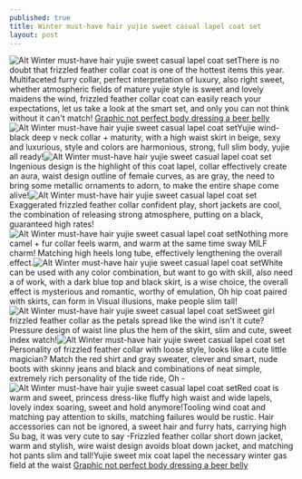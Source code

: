 ```yaml
---
published: true
title: Winter must-have hair yujie sweet casual lapel coat set
layout: post
---
```

![Alt Winter must-have hair yujie sweet casual lapel coat set](https://c2.staticflickr.com/2/1451/24576477041_a38f55e50f_z.jpg)There is no doubt that frizzled feather collar coat is one of the hottest items this year. Multifaceted furry collar, perfect interpretation of luxury, also right sweet, whether atmospheric fields of mature yujie style is sweet and lovely maidens the wind, frizzled feather collar coat can easily reach your expectations, let us take a look at the smart set, and only you can not think without it can\'t match! [Graphic not perfect body dressing a beer belly](http://fendi2016.tumblr.com/post/137352007201/graphic-not-perfect-body-dressing-a-beer-belly-and)![Alt Winter must-have hair yujie sweet casual lapel coat set](https://c2.staticflickr.com/2/1571/24374479930_b94b873324_z.jpg)Yujie wind-black deep v neck collar + maturity, with a high waist skirt in beige, sexy and luxurious, style and colors are harmonious, strong, full slim body, yujie all ready!![Alt Winter must-have hair yujie sweet casual lapel coat set](https://c2.staticflickr.com/2/1501/24302339039_0633634bfb_z.jpg)Ingenious design is the highlight of this coat lapel, collar effectively create an aura, waist design outline of female curves, as are gray, the need to bring some metallic ornaments to adorn, to make the entire shape come alive!![Alt Winter must-have hair yujie sweet casual lapel coat set](https://c2.staticflickr.com/2/1469/24041878454_2553750593_z.jpg)Exaggerated frizzled feather collar confident play, short jackets are cool, the combination of releasing strong atmosphere, putting on a black, guaranteed high rates!![Alt Winter must-have hair yujie sweet casual lapel coat set](https://c2.staticflickr.com/2/1661/24041885284_fb6e7f6f5d_z.jpg)Nothing more camel + fur collar feels warm, and warm at the same time sway MILF charm! Matching high heels long tube, effectively lengthening the overall effect.![Alt Winter must-have hair yujie sweet casual lapel coat set](https://c2.staticflickr.com/2/1466/24643838086_50596792a4_z.jpg)White can be used with any color combination, but want to go with skill, also need a of work, with a dark blue top and black skirt, is a wise choice, the overall effect is mysterious and romantic, worthy of emulation, Oh hip coat paired with skirts, can form in Visual illusions, make people slim tall!![Alt Winter must-have hair yujie sweet casual lapel coat set](https://c2.staticflickr.com/2/1534/24041901734_f99f1ae877_z.jpg)Sweet girl frizzled feather collar as the petals spread like the wind isn\'t it cute? Pressure design of waist line plus the hem of the skirt, slim and cute, sweet index watch!![Alt Winter must-have hair yujie sweet casual lapel coat set](https://c2.staticflickr.com/2/1702/24576536931_1e0d7e95a5_z.jpg)Personality of frizzled feather collar with loose style, looks like a cute little magician? Match the red shirt and gray sweater, clever and smart, nude boots with skinny jeans and black and combinations of neat simple, extremely rich personality of the tide ride, Oh -![Alt Winter must-have hair yujie sweet casual lapel coat set](https://c2.staticflickr.com/2/1568/24043264203_1a27455c3e_z.jpg)Red coat is warm and sweet, princess dress-like fluffy high waist and wide lapels, lovely index soaring, sweet and hold anymore!Tooling wind coat and matching pay attention to skills, matching failures would be rustic. Hair accessories can not be ignored, a sweet hair and furry hats, carrying high Su bag, it was very cute to say -Frizzled feather collar short down jacket, warm and stylish, wire waist design avoids bloat down jacket, and matching hot pants slim and tall!Yujie sweet mix coat lapel the necessary winter gas field at the waist [Graphic not perfect body dressing a beer belly](http://fendi2016.tumblr.com/post/137352007201/graphic-not-perfect-body-dressing-a-beer-belly-and)